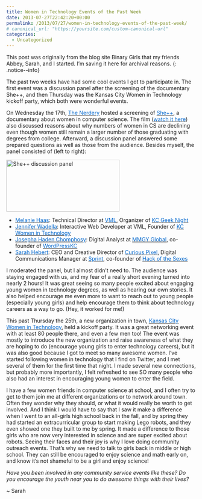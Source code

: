 ```yaml
---
title: Women in Technology Events of the Past Week
date: 2013-07-27T22:42:20+00:00
permalink: /2013/07/27/women-in-technology-events-of-the-past-week/
# canonical_url: "https://yoursite.com/custom-canonical-url"
categories:
  - Uncategorized
---
```


This post was originally from the blog site Binary Girls that my friends Abbey, Sarah, and I started. I’m saving it here for archival reasons.
{: .notice--info}

The past two weeks have had some cool events I got to participate in. The first event was a discussion panel after the screening of the documentary She++, and then Thursday was the Kansas City Women in Technology kickoff party, which both were wonderful events.<!--more-->

On Wednesday the 17th, <a href="http://www.nerdery.com/" target="_blank" rel="noopener"><u><span style="color: #0066cc;">The Nerdery</span></u></a> hosted a screening of <a href="http://www.sheplusplus.com/" target="_blank" rel="noopener"><u><span style="color: #0066cc;">She++</span></u></a>, a documentary about women in computer science. The film (<a href="http://vimeo.com/63877454" target="_blank" rel="noopener"><u><span style="color: #0066cc;">watch it here</span></u></a>) also discussed reasons about why numbers of women in CS are declining even though women still remain a larger number of those graduating with degrees from college. Afterward, a discussion panel answered some prepared questions as well as those from the audience. Besides myself, the panel consisted of (left to right):

<img class="aligncenter wp-image-351 size-full" src="/assets/images/sheplusplus_panel-300x137.jpg" alt="She++ discussion panel" width="300" height="137" /> 

<p style="text-align: center;">
  <ul>
    <li>
      <a href="https://twitter.com/mel_haas" target="_blank" rel="noopener"><u><span style="color: #0066cc;">Melanie Haas</span></u></a>: Technical Director at <a href="http://www.vml.com/" target="_blank" rel="noopener"><u><span style="color: #0066cc;">VML</span></u></a>, Organizer of <a href="http://www.meetup.com/kcgeeknight/" target="_blank" rel="noopener"><u><span style="color: #0066cc;">KC Geek Night</span></u></a>
    </li>
    <li>
      <a href="https://twitter.com/likeOMGitsFEDAY" target="_blank" rel="noopener"><u><span style="color: #0066cc;">Jennifer Wadella</span></u></a>: Interactive Web Developer at VML, Founder of <a href="http://kcwomenintech.org/" target="_blank" rel="noopener"><u><span style="color: #0066cc;">KC Women in Technology</span></u></a>
    </li>
    <li>
      <a href="https://twitter.com/mel_haas" target="_blank" rel="noopener"><u><span style="color: #0066cc;">Josepha Haden Chomphosy</span></u></a>: Digital Analyst at <a href="http://www.mmgyglobal.com/" target="_blank" rel="noopener"><u><span style="color: #0066cc;">MMGY Global</span></u></a>, co-founder of <a href="http://www.meetup.com/wordpresskc/" target="_blank" rel="noopener"><u><span style="color: #0066cc;">WordPressKC</span></u></a>
    </li>
    <li>
      <a href="https://twitter.com/JosephaHaden" target="_blank" rel="noopener"><u><span style="color: #0066cc;">Sarah Hebert</span></u></a>: CEO and Creative Director of <a href="http://www.curiouspixel.com/" target="_blank" rel="noopener"><u><span style="color: #0066cc;">Curious Pixel</span></u></a>, Digital Communications Manager at <a href="http://newsroom.sprint.com/about-us/?ECID=vanity:about" target="_blank" rel="noopener"><u><span style="color: #0066cc;">Sprint</span></u></a>, co-founder of <a href="http://hackofthesexes.org/" target="_blank" rel="noopener"><u><span style="color: #0066cc;">Hack of the Sexes</span></u></a>
    </li>
  </ul>
  
  <p>
    I moderated the panel, but I almost didn&#8217;t need to. The audience was staying engaged with us, and my fear of a really short evening turned into nearly 2 hours! It was great seeing so many people excited about engaging young women in technology degrees, as well as hearing our own stories. It also helped encourage me even more to want to reach out to young people (especially young girls) and help encourage them to think about technology careers as a way to go. (Hey, it worked for me!)
  </p>
  
  <p>
    This past Thursday the 25th, a new organization in town, <a href="http://kcwomenintech.org/" target="_blank" rel="noopener"><u><span style="color: #0066cc;">Kansas City Women in Technology</span></u></a>, held a kickoff party. It was a great networking event with at least 80 people there, and even a few men too! The event was mostly to introduce the new organization and raise awareness of what they are hoping to do (encourage young girls to enter technology careers), but it was also good because I got to meet so many awesome women. I&#8217;ve started following women in technology that I find on Twitter, and I met several of them for the first time that night. I made several new connections, but probably more importantly, I felt refreshed to see SO many people who also had an interest in encouraging young women to enter the field.
  </p>
  
  <p>
    I have a few women friends in computer science at school, and I often try to get to them join me at different organizations or to network around town. Often they wonder why they should, or what it would really be worth to get involved. And I think I would have to say that I saw it make a difference when I went to an all-girls high school back in the fall, and by spring they had started an extracurricular group to start making Lego robots, and they even showed one they built to me by spring. It made a difference to those girls who are now very interested in science and are super excited about robots. Seeing their faces and their joy is why I love doing community outreach events. That&#8217;s why we need to talk to girls back in middle or high school. They can still be encouraged to enjoy science and math early on, and know it&#8217;s not shameful to be a girl and enjoy science!
  </p>
  
  <p>
    <em>Have you been involved in any community service events like these? Do you encourage the youth near you to do awesome things with their lives?</em>
  </p>
  
  <p>
    ~ Sarah
  </p>
